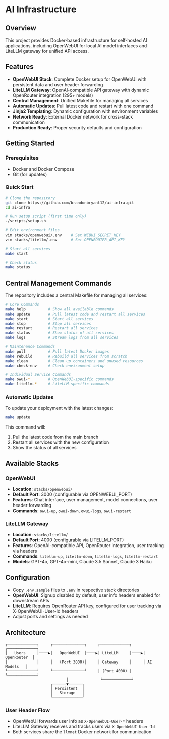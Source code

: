 # AI Infrastructure

## Overview

This project provides Docker-based infrastructure for self-hosted AI applications, including OpenWebUI for local AI model interfaces and LiteLLM gateway for unified API access.

## Features

- **OpenWebUI Stack**: Complete Docker setup for OpenWebUI with persistent data and user header forwarding
- **LiteLLM Gateway**: OpenAI-compatible API gateway with dynamic OpenRouter integration (295+ models)
- **Central Management**: Unified Makefile for managing all services
- **Automatic Updates**: Pull latest code and restart with one command
- **Jinja2 Templating**: Dynamic configuration with environment variables
- **Network Ready**: External Docker network for cross-stack communication
- **Production Ready**: Proper security defaults and configuration

## Getting Started

### Prerequisites

- Docker and Docker Compose
- Git (for updates)

### Quick Start

```bash
# Clone the repository
git clone https://github.com/brandonbryant12/ai-infra.git
cd ai-infra

# Run setup script (first time only)
./scripts/setup.sh

# Edit environment files
vim stacks/openwebui/.env    # Set WEBUI_SECRET_KEY
vim stacks/litellm/.env      # Set OPENROUTER_API_KEY

# Start all services
make start

# Check status
make status
```

## Central Management Commands

The repository includes a central Makefile for managing all services:

```bash
# Core Commands
make help          # Show all available commands
make update        # Pull latest code and restart all services
make start         # Start all services
make stop          # Stop all services
make restart       # Restart all services
make status        # Show status of all services
make logs          # Stream logs from all services

# Maintenance Commands
make pull          # Pull latest Docker images
make rebuild       # Rebuild all services from scratch
make clean         # Clean up containers and unused resources
make check-env     # Check environment setup

# Individual Service Commands
make owui-*        # OpenWebUI-specific commands
make litellm-*     # LiteLLM-specific commands
```

### Automatic Updates

To update your deployment with the latest changes:

```bash
make update
```

This command will:
1. Pull the latest code from the main branch
2. Restart all services with the new configuration
3. Show the status of all services

## Available Stacks

### OpenWebUI
- **Location**: `stacks/openwebui/`
- **Default Port**: 3000 (configurable via OPENWEBUI_PORT)
- **Features**: Chat interface, user management, model connections, user header forwarding
- **Commands**: `owui-up`, `owui-down`, `owui-logs`, `owui-restart`

### LiteLLM Gateway
- **Location**: `stacks/litellm/`
- **Default Port**: 4000 (configurable via LITELLM_PORT)
- **Features**: OpenAI-compatible API, OpenRouter integration, user tracking via headers
- **Commands**: `litellm-up`, `litellm-down`, `litellm-logs`, `litellm-restart`
- **Models**: GPT-4o, GPT-4o-mini, Claude 3.5 Sonnet, Claude 3 Haiku

## Configuration

- Copy `.env.sample` files to `.env` in respective stack directories
- **OpenWebUI**: Signup disabled by default, user info headers enabled for downstream APIs
- **LiteLLM**: Requires OpenRouter API key, configured for user tracking via X-OpenWebUI-User-Id headers
- Adjust ports and settings as needed

## Architecture

```
┌─────────────┐     ┌──────────────┐     ┌─────────────┐     ┌─────────────┐
│   Users     │────▶│   OpenWebUI  │────▶│ LiteLLM     │────▶│ OpenRouter  │
│             │     │   (Port 3000)│     │ Gateway     │     │ AI Models   │
└─────────────┘     └──────────────┘     │ (Port 4000) │     └─────────────┘
                           │              └─────────────┘
                    ┌──────▼──────┐
                    │ Persistent  │
                    │   Storage   │
                    └─────────────┘
```

### User Header Flow
- OpenWebUI forwards user info as `X-OpenWebUI-User-*` headers
- LiteLLM Gateway receives and tracks users via `X-OpenWebUI-User-Id`
- Both services share the `llmnet` Docker network for communication